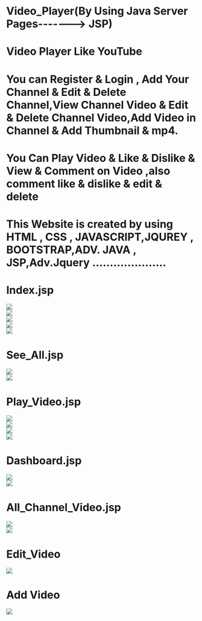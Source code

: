 # Video_Player(By Using Java Server Pages-------> JSP)

# Video Player Like YouTube 

# You can Register & Login , Add Your Channel & Edit & Delete Channel,View Channel Video & Edit & Delete Channel Video,Add Video in Channel & Add Thumbnail & mp4.

# You Can Play Video & Like & Dislike & View & Comment on Video ,also comment like & dislike & edit & delete
 
# This Website is created by using HTML , CSS , JAVASCRIPT,JQUREY , BOOTSTRAP,ADV. JAVA , JSP,Adv.Jquery .....................

# Index.jsp
<img src="images/Screenshot (508).png" class="img-fluid"><br>
<img src="images/Screenshot (510).png" class="img-fluid"><br>
<img src="images/Screenshot (511).png" class="img-fluid"><br>
<img src="images/Screenshot (512).png" class="img-fluid"><br>
<img src="images/Screenshot (513).png" class="img-fluid"><br>

# See_All.jsp
<img src="images/Screenshot (514).png" class="img-fluid"><br>
<img src="images/Screenshot (515).png" class="img-fluid"><br>


# Play_Video.jsp
<img src="images/Screenshot (516).png" class="img-fluid"><br>
<img src="images/Screenshot (517).png" class="img-fluid"><br>
<img src="images/Screenshot (518).png" class="img-fluid"><br>
<img src="images/Screenshot (519).png" class="img-fluid"><br>

# Dashboard.jsp
<img src="images/Screenshot (520).png" class="img-fluid"><br>
<img src="images/Screenshot (521).png" class="img-fluid"><br>

# All_Channel_Video.jsp
<img src="images/Screenshot (522).png" class="img-fluid"><br>
<img src="images/Screenshot (523).png" class="img-fluid"><br>

# Edit_Video
<img src="images/Screenshot (524).png" class="img-fluid"><br>

# Add Video
<img src="images/Screenshot (525).png" class="img-fluid"><br>

